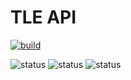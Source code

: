 # TLE API

[![build](https://travis-ci.com/ivanstan/tle-api.svg?branch=master)](https://travis-ci.com/ivanstan/tle-api)

![status](https://badgen.net/uptime-robot/status/m781499721-d42767e28cc71aea507fb087)
![status](https://badgen.net/uptime-robot/month/m781499721-d42767e28cc71aea507fb087)
![status](https://badgen.net/uptime-robot/response/m781499721-d42767e28cc71aea507fb087)
